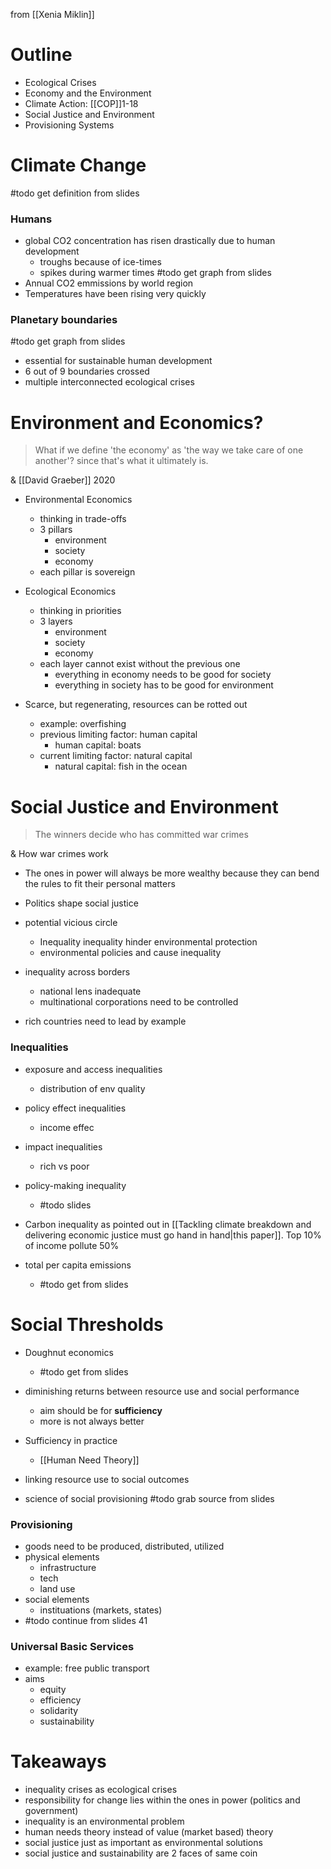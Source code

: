 from [[Xenia Miklin]]

# Outline
- Ecological Crises
- Economy and the Environment
- Climate Action: [[COP]]1-18
- Social Justice and Environment
- Provisioning Systems

# Climate Change
#todo get definition from slides

### Humans
- global CO2 concentration has risen drastically due to human development
	- troughs because of ice-times 
	- spikes during warmer times
#todo get graph from slides
- Annual CO2 emmissions by world region
- Temperatures have been rising very quickly

### Planetary boundaries
#todo get graph from slides
- essential for sustainable human development
- 6 out of 9 boundaries crossed
- multiple interconnected ecological crises

# Environment and Economics?
> What if we define 'the economy' as 'the way we take care of one another'? since that's what it ultimately is.

&amp; [[David Graeber]] 2020

- Environmental Economics
	- thinking in trade-offs
	- 3 pillars
		- environment
		- society
		- economy
	- each pillar is sovereign
- Ecological Economics
	- thinking in priorities
	- 3 layers
		- environment
		- society
		- economy
	- each layer cannot exist without the previous one 
		- everything in economy needs to be good for society 
		- everything in society has to be good for environment

- Scarce, but regenerating, resources can be rotted out
	- example: overfishing
	- previous limiting factor: human capital
		- human capital: boats
	- current limiting factor: natural capital
		- natural capital: fish in the ocean

# Social Justice and Environment
> The winners decide who has committed war crimes

&amp; How war crimes work

- The ones in power will always be more wealthy because they can bend the rules to fit their personal matters
- Politics shape social justice
- potential vicious circle
	- Inequality inequality hinder environmental protection
	- environmental policies and cause inequality

- inequality across borders
	- national lens inadequate
	- multinational corporations need to be controlled
- rich countries need to lead by example
### Inequalities
- exposure and access inequalities
	- distribution of env quality
- policy effect inequalities
	- income effec
- impact inequalities
	- rich vs poor
- policy-making inequality
	- #todo slides

- Carbon inequality as pointed out in [[Tackling climate breakdown and delivering economic justice must go hand in hand|this paper]]. Top 10% of income pollute 50%
- total per capita emissions
	- #todo get from slides

# Social Thresholds
- Doughnut economics 
	- #todo get from slides
- diminishing returns between resource use and social performance
	- aim should be for **sufficiency**
	- more is not always better

- Sufficiency in practice
	- [[Human Need Theory]]
- linking resource use to social outcomes
- science of social provisioning #todo grab source from slides

### Provisioning
- goods need to be produced, distributed, utilized
- physical elements
	- infrastructure
	- tech
	- land use
- social elements
	- instituations (markets, states)
- #todo continue from slides 41

### Universal Basic Services
- example: free public transport
- aims
	- equity
	- efficiency
	- solidarity
	- sustainability

# Takeaways
- inequality crises as ecological crises
- responsibility for change lies within the ones in power (politics and government)
- inequality is an environmental problem
- human needs theory instead of value (market based) theory
- social justice just as important as environmental solutions
- social justice and sustainability are 2 faces of same coin


